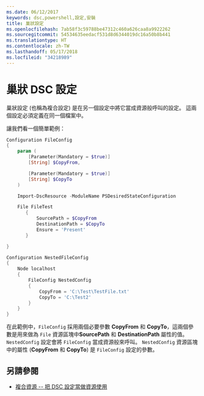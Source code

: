 ```yaml
---
ms.date: 06/12/2017
keywords: dsc,powershell,設定,安裝
title: 巢狀設定
ms.openlocfilehash: 7ab58f3c59788be47312c460a626caa8a9922262
ms.sourcegitcommit: 54534635eedacf531d8d6344019dc16a50b8b441
ms.translationtype: HT
ms.contentlocale: zh-TW
ms.lasthandoff: 05/17/2018
ms.locfileid: "34218989"
---
```

# <a name="nesting-dsc-configurations"></a>巢狀 DSC 設定

巢狀設定 (也稱為複合設定) 是在另一個設定中將它當成資源般呼叫的設定。
這兩個設定必須定義在同一個檔案中。

讓我們看一個簡單範例：

```powershell
Configuration FileConfig
{
    param (
        [Parameter(Mandatory = $true)]
        [String] $CopyFrom,

        [Parameter(Mandatory = $true)]
        [String] $CopyTo
    )

    Import-DscResource -ModuleName PSDesiredStateConfiguration

    File FileTest
       {
           SourcePath = $CopyFrom
           DestinationPath = $CopyTo
           Ensure = 'Present'
       }

}

Configuration NestedFileConfig
{
    Node localhost
    {
        FileConfig NestedConfig
        {
            CopyFrom = 'C:\Test\TestFile.txt'
            CopyTo = 'C:\Test2'
        }
    }
}
```

在此範例中，`FileConfig` 採用兩個必要參數 **CopyFrom** 和 **CopyTo**，這兩個參數是用來做為 `File` 資源區塊中**SourcePath** 和 **DestinationPath** 屬性的值。
`NestedConfig` 設定會將 `FileConfig` 當成資源般來呼叫。
`NestedConfig` 資源區塊中的屬性 (**CopyFrom** 和 **CopyTo**) 是 `FileConfig` 設定的參數。

## <a name="see-also"></a>另請參閱

- [複合資源 -- 把 DSC 設定當做資源使用](authoringResourceComposite.md)